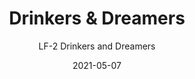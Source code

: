 ---
image_primary: "img/LF_DrinkersAndDreamers_Art.jpg"
image_secondary: "img/LF_DrinkersAndDreamers_Interior.jpg"
subtitle: "LF-2  Drinkers and Dreamers"
tags: 
  - "Wall Coverings"
title: "Drinkers & Dreamers"
href: "https://www.areaenvironments.com/order/lf-2-drinkers-and-dreamers"
designer: "Lesley Frenz"
category: "Wall Coverings"
manufacturer: "Area Environments"
slug: "/manufacturers/area-environments/wall-coverings/lesley-frenz-drinkers-dreamers"
date: "2021-05-07"
---